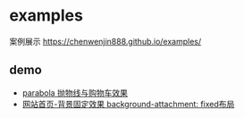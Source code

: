 # examples
案例展示 https://chenwenjin888.github.io/examples/

## demo
* [parabola 抛物线与购物车效果](https://chenwenjin888.github.io/examples/demo/parabola/index.html)
* [网站首页-背景固定效果 background-attachment: fixed布局](https://chenwenjin888.github.io/examples/demo/home-pages/home1/index.html)
